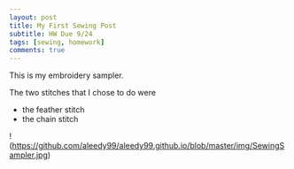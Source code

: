 ```yaml
---
layout: post
title: My First Sewing Post
subtitle: HW Due 9/24
tags: [sewing, homework]
comments: true
---
```


This is my embroidery sampler. 

The two stitches that I chose to do were 
- the feather stitch
- the chain stitch

!(https://github.com/aleedy99/aleedy99.github.io/blob/master/img/SewingSampler.jpg)


